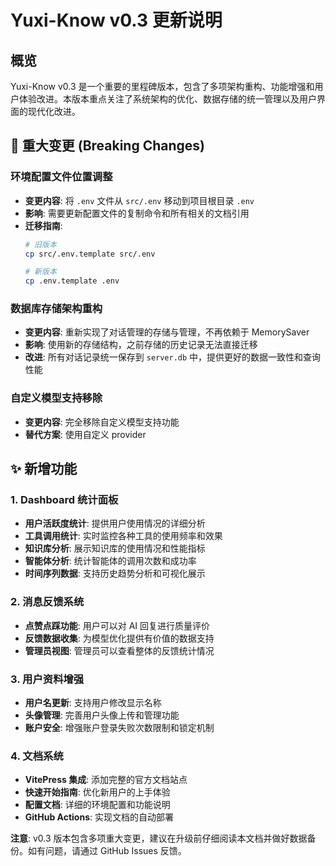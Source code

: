 # Yuxi-Know v0.3 更新说明

## 概览

Yuxi-Know v0.3 是一个重要的里程碑版本，包含了多项架构重构、功能增强和用户体验改进。本版本重点关注了系统架构的优化、数据存储的统一管理以及用户界面的现代化改进。

## 🔄 重大变更 (Breaking Changes)

### 环境配置文件位置调整
- **变更内容**: 将 `.env` 文件从 `src/.env` 移动到项目根目录 `.env`
- **影响**: 需要更新配置文件的复制命令和所有相关的文档引用
- **迁移指南**:
  ```bash
  # 旧版本
  cp src/.env.template src/.env

  # 新版本
  cp .env.template .env
  ```

### 数据库存储架构重构
- **变更内容**: 重新实现了对话管理的存储与管理，不再依赖于 MemorySaver
- **影响**: 使用新的存储结构，之前存储的历史记录无法直接迁移
- **改进**: 所有对话记录统一保存到 `server.db` 中，提供更好的数据一致性和查询性能

### 自定义模型支持移除
- **变更内容**: 完全移除自定义模型支持功能
- **替代方案**: 使用自定义 provider

## ✨ 新增功能

### 1. Dashboard 统计面板
- **用户活跃度统计**: 提供用户使用情况的详细分析
- **工具调用统计**: 实时监控各种工具的使用频率和效果
- **知识库分析**: 展示知识库的使用情况和性能指标
- **智能体分析**: 统计智能体的调用次数和成功率
- **时间序列数据**: 支持历史趋势分析和可视化展示

### 2. 消息反馈系统
- **点赞点踩功能**: 用户可以对 AI 回复进行质量评价
- **反馈数据收集**: 为模型优化提供有价值的数据支持
- **管理员视图**: 管理员可以查看整体的反馈统计情况

### 3. 用户资料增强
- **用户名更新**: 支持用户修改显示名称
- **头像管理**: 完善用户头像上传和管理功能
- **账户安全**: 增强账户登录失败次数限制和锁定机制

### 4. 文档系统
- **VitePress 集成**: 添加完整的官方文档站点
- **快速开始指南**: 优化新用户的上手体验
- **配置文档**: 详细的环境配置和功能说明
- **GitHub Actions**: 实现文档的自动部署


**注意**: v0.3 版本包含多项重大变更，建议在升级前仔细阅读本文档并做好数据备份。如有问题，请通过 GitHub Issues 反馈。